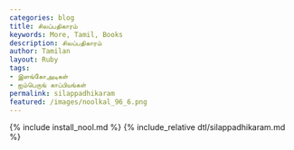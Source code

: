 ```yaml
---  
categories: blog  
title: சிலப்பதிகாரம்
keywords: More, Tamil, Books  
description: சிலப்பதிகாரம்
author: Tamilan  
layout: Ruby  
tags:     
- இளங்கோஅடிகள்
- ஐம்பெருங் காப்பியங்கள்
permalink: silappadhikaram  
featured: /images/noolkal_96_6.png  
---  
```

{% include install_nool.md %} 
{% include_relative dtl/silappadhikaram.md %} 
